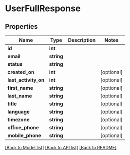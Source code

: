 # UserFullResponse

## Properties
Name | Type | Description | Notes
------------ | ------------- | ------------- | -------------
**id** | **int** |  | 
**email** | **string** |  | 
**status** | **string** |  | 
**created_on** | **int** |  | [optional] 
**last_activity_on** | **int** |  | [optional] 
**first_name** | **string** |  | [optional] 
**last_name** | **string** |  | [optional] 
**title** | **string** |  | [optional] 
**language** | **string** |  | [optional] 
**timezone** | **string** |  | [optional] 
**office_phone** | **string** |  | [optional] 
**mobile_phone** | **string** |  | [optional] 

[[Back to Model list]](../../README.md#documentation-for-models) [[Back to API list]](../../README.md#documentation-for-api-endpoints) [[Back to README]](../../README.md)

